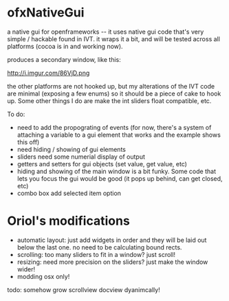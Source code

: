 ofxNativeGui
============

a native gui for openframeworks -- it uses native gui code that's very simple / hackable found in IVT.  it wraps it a bit, and will be tested across all platforms (cocoa is in and working now). 

produces a secondary window, like this: 

http://i.imgur.com/86VjD.png

the other platforms are not hooked up, but my alterations of the IVT code are minimal (exposing a few enums) so it should be a piece of cake to hook up.  Some other things I do are make the int sliders float compatible, etc. 

To do: 

* need to add the propograting of events (for now, there's a system of attaching a variable to a gui element that works and the example shows this off)
* need hiding / showing of gui elements
* sliders need some numerial display of output
* getters and setters for gui objects (set value, get value, etc)
* hiding and showing of the main window is a bit funky.  Some code that lets you focus the gui would be good (it pops up behind, can get closed, etc)
* combo box add selected item option


Oriol's modifications
=====================

* automatic layout: just add widgets in order and they will be laid out below the last one. no need to be calculating bound rects.
* scrolling: too many sliders to fit in a window? just scroll!
* resizing: need more precision on the sliders? just make the window wider!
* modding osx only!

todo: somehow grow scrollview docview dyanimcally!